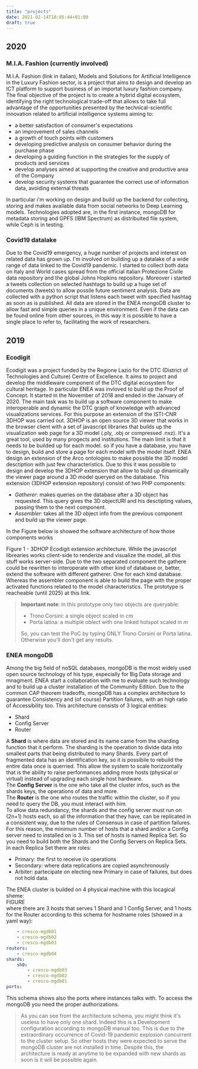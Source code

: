 ```yaml
---
title: "projects"
date: 2021-02-14T10:05:44+01:00
draft: true
---
```


## 2020
### M.I.A. Fashion (currently involved)
M.I.A. Fashion (link in italian), Models and Solutions for Artificial Intelligence in the Luxury Fashion sector, is a project that aims to design and develop an ICT platform to support business of an importat luxury fashion company. The final objective of the project is to create a hybrid digital ecosystem, identifying the right technological trade-off that allows to take full advantage of the opportunities presented by the technical-scientific innovation related to artificial intelligence systems aiming to:

* a better satisfaction of consumer's expectations
* an improvement of sales channels
* a growth of touch points with customers
* developing predictive analysis on consumer behavior during the purchase phase
* developing a guiding function in the strategies for the supply of products and services
* develop analyses aimed at supporting the creative and productive area of the Company
* develop security systems that guarantee the correct use of information data, avoiding external threats
							
In particular i'm working on design and build up the backend for collecting, storing and makes available data from social networks to Deep Learning models. Technologies adopted are, in the first instance, mongoDB for metadata storing and GPFS (IBM Spectrum) as distribuited file system, while Ceph is in testing.

							
### Covid19 datalake
Due to the Covid19 emergency, a huge number of projects and interest on related data has grown up. I'm involved on building up a datalake of a wide range of data linked to the Covid19 pandemic. I started to collect both data on Italy and World cases spread from the official italian Protezione Civile data repository and the global Johns Hopkins repository. Moreover i started a tweets collection on selected hashtags to build up a huge set of documents (tweets) to allow possile future sentiment analysis. Data are collected with a python script that listens each tweet with specified hashtag as soon as is published. All data are stored in the ENEA mongoDB cluster to allow fast and simple queries in a unique environment. Even if the data can be found online from other sources, in this way it is possible to have a single place to refer to, facilitating the work of researchers.

							
## 2019
### Ecodigit
Ecodigit was a project funded by the Regione Lazio for the DTC (District of Technologies and Culture) Centre of Excellence. It aims to project and develop the middleware component of the DTC digital ecosystem for cultural heritage. In particular ENEA was invloved to build up the Proof of Concept. It started in the November of 2018 and ended in the January of 2020. The main task was to build up a software component to make interoperable and dynamic the DTC graph of knowledge with advanced visualizations services. For this purpose an extension of the ISTI-CNR 3DHOP was carried out. 3DHOP is an open source 3D viewer that works in the browser client with a set of javascript libraries that builds up the visualization web page for a 3D model (.ply, .obj or compressed .nxz). It's a great tool, used by many progects and institutions. The main limit is that it needs to be builded up for each model. so if you have a database, you have to design, build and store a page for each model with the model itself. ENEA design an extension of the Arco ontologies to make possible the 3D model desctiption with just few characteristics. Due to this it was possible to design and develop the 3DHOP extension that allow to build up dinamically the viewer page around a 3D model queryed on the database. This extension (3DHOP extension repository) consist of two PHP components:
							
* *Gatherer*: makes queries on the database after a 3D object has requested. This query gives the 3D objectURI and his desctipting values, passing them to the next component.
* *Assembler*: takes all the 3D object info from the previous component and build up the viewer page.
									
In the Figure below is showed the software architecture of how those components works

Figure 1 - 3DHOP Ecodigit extension architecture.
While the javascript librearies works client-side to renderize and visualize the model, all this stuff works server-side. Due to the two separated component the gathere could be rewritten to interoperate with other kind of database or, better, extend the software with different gatherer. One for each kind database. Whereas the assembler component is able to build the page with the proper activated functions related to the model characteristics. The prototype is reacheable (until 2025) at this link.
> **Important note**: in this prototype only two objects are queryable:				 
> * Trono Corsini: a single object scaled in *cm*
> * Porta latina: a multiple oblect with one linked hotspot scaled in *m*
>											
> So, you can test the PoC by typing ONLY Trono Corsini or Porta latina. Otherwise you'll don't get any results.

											
### ENEA mongoDB
Among the big field of noSQL databases, mongoDB is the most widely used open source technology of his type, especially for Big Data storage and mnagment. ENEA start a collaboration with me to evaluate such technology and to build up a cluster installation of the Community Edition. Due to the common CAP theorem tradeoffs, mongoDB has a complex architecture to guarantee Consistency and (of course) Partition failures, with an high ratio of Accessibility too. This architecture consists of 3 logical entities:
											
* Shard
* Config Server
* Router
														
A **Shard** is where data are stored and its name came from the sharding function that it perform. The sharding is the operation to divide data into smallest parts that being distributed to many Shards. Every part of fragmented data has an identification key, so it is possibile to rebuild the entire data once is querried. This allow the system to scale horizzontally that is the ability to raise performances adding more hosts (physical or virtual) instead of upgrading each single host hardware.  
The **Config Server** is the one who take all the cluster infos, such as the shards keys, the operations of data and more.  
The **Router** is the one who routes the traffic within the cluster, so if you need to query the DB, you must interact with him.  
To allow data redundancy, the shards and the config server must run on (2n+1) hosts each, so all the information that they have, can be replicated in a consistent way, due to the rules of Consensus in case of partition failures. For this reason, the minimum number of hosts that a shard and/or a Config server need to installed on is 3. This set of hosts is named Replica Set. So you need to build both the Shards and the Config Servers on Replica Sets. In each Replica Set there are roles:
														
* Primary: the first to receive i/o operations
* Secondary: where data replications are copied asynchronously
* Arbiter: partecipate on electing new Primary in case of failures, but does not hold data.
																	
The ENEA cluster is builded on 4 physical machine with this locagical sheme:  
FIGURE  
where there are 3 hosts that serves 1 Shard and 1 Config Server, and 1 hosts for the Router according to this schema for hostname roles (showed in a yaml way):
```yaml																				 cfgRS:
	- cresco-mgdb01
	- cresco-mgdb02
	- cresco-mgdb03
routers:
	- cresco-mgdb04														
shards:
	sh0:
		- cresco-mgdb03
		- cresco-mgdb02
		- cresco-mgdb01																 
ports:																				     routers: 27017																		  shards: 27018																		   cfgRS: 27019
```
This schema shows also the ports where instances talks with. To access the mongoDB you need the proper authorizations.  

>As you can see from the architecture schema, you might think it's useless to have only one shard. Indeed this is a Development configuration according to mongoDB manual too. This is due to the extraordinary occurrence of Covid-19 pandemic explosion concurrent to the cluster setup. So other hosts they were expected to serve the mongoDB cluster are not installed in time. Despite this, the architecture is ready at anytime to be expanded with new shards as soon is it will be possible again.
